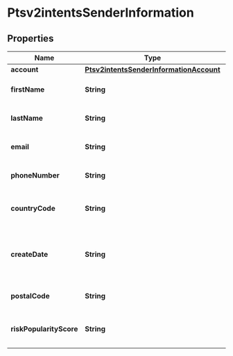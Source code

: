 
# Ptsv2intentsSenderInformation

## Properties
Name | Type | Description | Notes
------------ | ------------- | ------------- | -------------
**account** | [**Ptsv2intentsSenderInformationAccount**](Ptsv2intentsSenderInformationAccount.md) |  |  [optional]
**firstName** | **String** | The first name of the sender.  |  [optional]
**lastName** | **String** | The last name of the sender.  |  [optional]
**email** | **String** | The email address of the sender.  |  [optional]
**phoneNumber** | **String** | The phone number of the sender.  |  [optional]
**countryCode** | **String** | The country code of the sender.  |  [optional]
**createDate** | **String** | The date when the sender&#39;s account was created.  |  [optional]
**postalCode** | **String** | The postal code of the sender.  |  [optional]
**riskPopularityScore** | **String** | The risk popularity score of the sender.  |  [optional]



